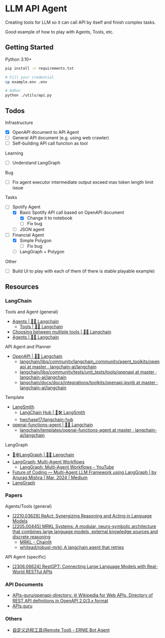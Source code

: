 # LLM API Agent

Creating tools for LLM so it can call API by itself and finish complex tasks.

Good example of how to play with Agents, Tools, etc.

## Getting Started

Python 3.10+

```bash
pip install -r requirements.txt

# Fill your credential
cp example.env .env

# Adhoc
python ./utils/api.py
```

## Todos

Infrastructure

- [X] OpenAPI document to API Agent
- [ ] General API document (e.g. using web crawler)
- [ ] Self-building API call function as tool

Learning

- [ ] Understand LangGraph

Bug

- [ ] Fix agent executor intermediate output exceed max token length limit issue

Tasks

- [ ] Spotify Agent
  - [X] Basic Spotify API call based on OpenAPI document
    - [X] Change it to notebook
    - [ ] Fix bug
  - [ ] JSON agent
- [ ] Financial Agent
  - [X] Simple Polygon
    - [ ] Fix bug
  - [ ] LangGraph + Polygon

Other

- [ ] Build UI to play with each of them (if there is stable playable example)

## Resources

### LangChain

Tools and Agent (general)

- [Agents | 🦜️🔗 Langchain](https://python.langchain.com/docs/modules/agents/)
  - [Tools | 🦜️🔗 Langchain](https://python.langchain.com/docs/modules/agents/tools/)
- [Choosing between multiple tools | 🦜️🔗 Langchain](https://python.langchain.com/docs/use_cases/tool_use/multiple_tools)
- [Agents | 🦜️🔗 Langchain](https://python.langchain.com/docs/use_cases/tool_use/agents)

API Agent and Planner

- [OpenAPI | 🦜️🔗 Langchain](https://python.langchain.com/docs/integrations/toolkits/openapi)
  - [langchain/libs/community/langchain_community/agent_toolkits/openapi at master · langchain-ai/langchain](https://github.com/langchain-ai/langchain/tree/master/libs/community/langchain_community/agent_toolkits/openapi)
  - [langchain/libs/community/tests/unit_tests/tools/openapi at master · langchain-ai/langchain](https://github.com/langchain-ai/langchain/tree/master/libs/community/tests/unit_tests/tools/openapi)
  - [langchain/docs/docs/integrations/toolkits/openapi.ipynb at master · langchain-ai/langchain](https://github.com/langchain-ai/langchain/blob/master/docs/docs/integrations/toolkits/openapi.ipynb)

Template

- [LangSmith](https://smith.langchain.com/hub)
  - [LangChain Hub | 🦜️🛠️ LangSmith](https://docs.smith.langchain.com/cookbook/hub-examples)
  - [hwchase17/langchain-hub](https://github.com/hwchase17/langchain-hub)
- [openai-functions-agent | 🦜️🔗 Langchain](https://python.langchain.com/docs/templates/openai-functions-agent)
  - [langchain/templates/openai-functions-agent at master · langchain-ai/langchain](https://github.com/langchain-ai/langchain/tree/master/templates/openai-functions-agent)

LangGraph

- [🦜🕸️LangGraph | 🦜️🔗 Langchain](https://python.langchain.com/docs/langgraph)
- [LangGraph: Multi-Agent Workflows](https://blog.langchain.dev/langgraph-multi-agent-workflows/)
  - [LangGraph: Multi-Agent Workflows - YouTube](https://www.youtube.com/watch?v=hvAPnpSfSGo)
- [Future of Coding — Multi-Agent LLM Framework using LangGraph | by Anurag Mishra | Mar, 2024 | Medium](https://medium.com/@anuragmishra_27746/future-of-coding-multi-agent-llm-framework-using-langgraph-092da9493663)
- [LangGraph](https://blog.langchain.dev/langgraph/)

### Papers

Agents/Tools (general)

- [[2210.03629] ReAct: Synergizing Reasoning and Acting in Language Models](https://arxiv.org/abs/2210.03629)
- [[2205.00445] MRKL Systems: A modular, neuro-symbolic architecture that combines large language models, external knowledge sources and discrete reasoning](https://arxiv.org/abs/2205.00445)
  - [MRKL - Chainlit](https://docs.chainlit.io/examples/mrkl)
  - [whitead/robust-mrkl: A langchain agent that retries](https://github.com/whitead/robust-mrkl)

API Agent (specific)

- [[2306.06624] RestGPT: Connecting Large Language Models with Real-World RESTful APIs](https://arxiv.org/abs/2306.06624)

### API Documents

- [APIs-guru/openapi-directory: 🌐 Wikipedia for Web APIs. Directory of REST API definitions in OpenAPI 2.0/3.x format](https://github.com/APIs-guru/openapi-directory)
- [APIs.guru](https://apis.guru/)

### Others

- [自定义远程工具(Remote Tool) - ERNIE Bot Agent](https://ernie-bot-agent.readthedocs.io/zh-cn/stable/cookbooks/agent/remote_tool/)

